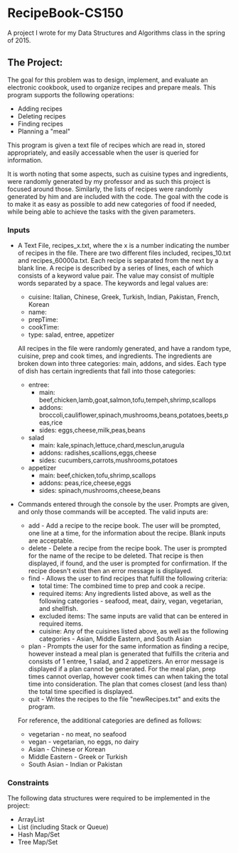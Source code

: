 # RecipeBook-CS150
A project I wrote for my Data Structures and Algorithms class in the spring of 2015.

## The Project:
The goal for this problem was to design, implement, and evaluate an electronic cookbook, used to organize recipes and prepare meals. This program supports the following operations:
  - Adding recipes
  - Deleting recipes
  - Finding recipes
  - Planning a "meal"

This program is given a text file of recipes which are read in, stored appropriately, and easily accessable when the user is queried for information.

It is worth noting that some aspects, such as cuisine types and ingredients, were randomly generated by my professor and as such this project is focused around those. Similarly, the lists of recipes were randomly generated by him and are included with the code. The goal with the code is to make it as easy as possible to add new categories of food if needed, while being able to achieve the tasks with the given parameters.

### Inputs
- A Text File, recipes_x.txt, where the x is a number indicating the number of recipes in the file. There are two different files included, recipes_10.txt and recipes_60000a.txt. Each recipe is separated from the next by a blank line. A recipe is described by a series of lines, each of which consists of a keyword value pair. The value may consist of multiple words separated by a space. The keywords and legal values are:
  * cuisine: Italian, Chinese, Greek, Turkish, Indian, Pakistan, French, Korean 
  * name: <made up>
  * prepTime: <integer>
  * cookTime: <integer>
  * type: salad, entree, appetizer
     
  All recipes in the file were randomly generated, and have a random type, cuisine, prep and cook times, and ingredients. The ingredients are broken down into three categories: main, addons, and sides. Each type of dish has certain ingredients that fall into those categories:
  * entree:
    * main: beef,chicken,lamb,goat,salmon,tofu,tempeh,shrimp,scallops
    * addons: broccoli,cauliflower,spinach,mushrooms,beans,potatoes,beets,peas,rice
    * sides: eggs,cheese,milk,peas,beans
  * salad
    * main: kale,spinach,lettuce,chard,mesclun,arugula
    * addons: radishes,scallions,eggs,cheese
    * sides: cucumbers,carrots,mushrooms,potatoes
  * appetizer
    * main: beef,chicken,tofu,shrimp,scallops
    * addons: peas,rice,cheese,eggs
    * sides: spinach,mushrooms,cheese,beans
  
- Commands entered through the console by the user. Prompts are given, and only those commands will be accepted. The valid inputs are:
  * add - Add a recipe to the recipe book. The user will be prompted, one line at a time, for the information about the recipe. Blank inputs are acceptable.
  * delete - Delete a recipe from the recipe book. The user is prompted for the name of the recipe to be deleted. That recipe is then displayed, if found, and the user is prompted for confirmation. If the recipe doesn't exist then an error message is displayed.
  * find - Allows the user to find recipes that fulfill the following criteria:
    * total time: The combined time to prep and cook a recipe.
    * required items: Any ingredients listed above, as well as the following categories - seafood, meat, dairy, vegan, vegetarian, and shellfish.
    * excluded items: The same inputs are valid that can be entered in required items.
    * cuisine: Any of the cuisines listed above, as well as the following categories - Asian, Middle Eastern, and South Asian
  * plan - Prompts the user for the same information as finding a recipe, however instead a meal plan is generated that fulfills the criteria and consists of 1 entree, 1 salad, and 2 appetizers. An error message is displayed if a plan cannot be generated. For the meal plan, prep times cannot overlap, however cook times can when taking the total time into consideration. The plan that comes closest (and less than) the total time specified is displayed. 
  * quit - Writes the recipes to the file "newRecipes.txt" and exits the program.
  
  For reference, the additional categories are defined as follows:
    * vegetarian - no meat, no seafood
    * vegan - vegetarian, no eggs, no dairy
    * Asian - Chinese or Korean
    * Middle Eastern - Greek or Turkish
    * South Asian - Indian or Pakistan


### Constraints
The following data structures were required to be implemented in the project:
  - ArrayList
  - List (including Stack or Queue)
  - Hash Map/Set
  - Tree Map/Set

